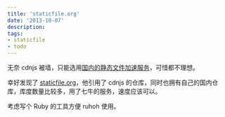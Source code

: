 ```yaml
---
title: 'staticfile.org'
date: '2013-10-07'
description:
tags:
- staticfile
- todo
---
```


无奈 cdnjs 被墙，只能选用[国内的静态文件加速服务][1]，可惜都不理想。

幸好发现了 [staticfile.org](http://www.staticfile.org/)，他引用了 cdnjs 的仓库，同时也拥有自己的国内仓库，库度数量比较多，用了七牛的服务，速度应该可以。

考虑写个 Ruby 的工具方便 ruhoh 使用。

[1]:http://bbs.aliyun.com/read.php?tid=139395&ordertype=desc&displayMode=1
